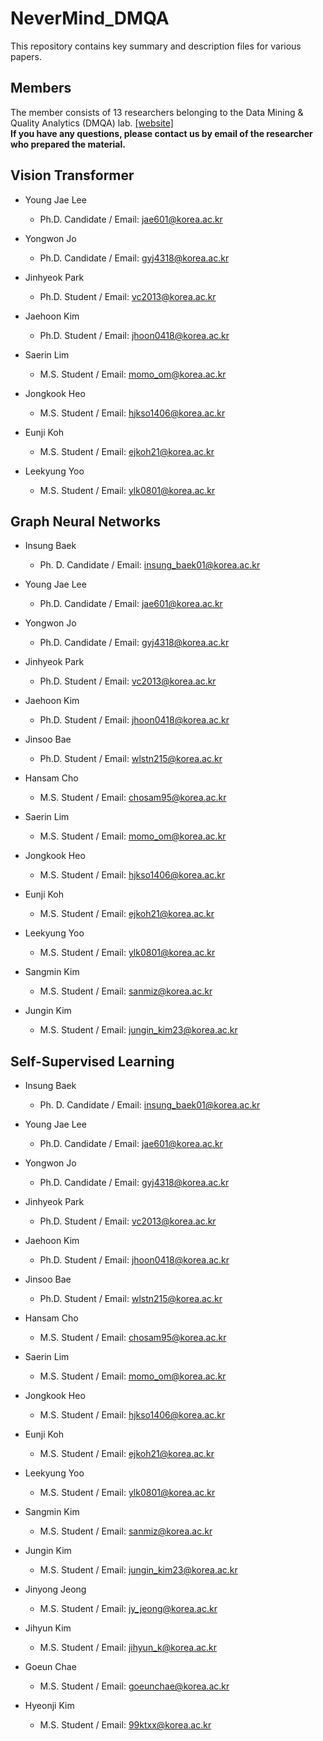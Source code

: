 # NeverMind_DMQA
This repository contains key summary and description files for various papers.

## Members
The member consists of 13 researchers belonging to the Data Mining & Quality Analytics (DMQA) lab. [[website]](http://dmqa.korea.ac.kr/) \
**If you have any questions, please contact us by email of the researcher who prepared the material.**

## Vision Transformer
* Young Jae Lee
  * Ph.D. Candidate / Email: jae601@korea.ac.kr
  
* Yongwon Jo
  * Ph.D. Candidate / Email: gyj4318@korea.ac.kr
  
* Jinhyeok Park
  * Ph.D. Student / Email: vc2013@korea.ac.kr
  
* Jaehoon Kim
  * Ph.D. Student / Email: jhoon0418@korea.ac.kr
  
* Saerin Lim
  * M.S. Student / Email: momo_om@korea.ac.kr
  
* Jongkook Heo
  * M.S. Student / Email: hjkso1406@korea.ac.kr
  
* Eunji Koh
  * M.S. Student / Email: ejkoh21@korea.ac.kr
  
* Leekyung Yoo
  * M.S. Student / Email: ylk0801@korea.ac.kr

## Graph Neural Networks
* Insung Baek
  * Ph. D. Candidate / Email: insung_baek01@korea.ac.kr

* Young Jae Lee
  * Ph.D. Candidate / Email: jae601@korea.ac.kr
  
* Yongwon Jo
  * Ph.D. Candidate / Email: gyj4318@korea.ac.kr
  
* Jinhyeok Park
  * Ph.D. Student / Email: vc2013@korea.ac.kr
  
* Jaehoon Kim
  * Ph.D. Student / Email: jhoon0418@korea.ac.kr
  
* Jinsoo Bae
  * Ph.D. Student / Email: wlstn215@korea.ac.kr
  
* Hansam Cho
  * M.S. Student / Email: chosam95@korea.ac.kr
  
* Saerin Lim
  * M.S. Student / Email: momo_om@korea.ac.kr
  
* Jongkook Heo
  * M.S. Student / Email: hjkso1406@korea.ac.kr
  
* Eunji Koh
  * M.S. Student / Email: ejkoh21@korea.ac.kr
  
* Leekyung Yoo
  * M.S. Student / Email: ylk0801@korea.ac.kr
 
* Sangmin Kim
  * M.S. Student / Email: sanmiz@korea.ac.kr

* Jungin Kim
  * M.S. Student / Email: jungin_kim23@korea.ac.kr

## Self-Supervised Learning
* Insung Baek
  * Ph. D. Candidate / Email: insung_baek01@korea.ac.kr

* Young Jae Lee
  * Ph.D. Candidate / Email: jae601@korea.ac.kr
  
* Yongwon Jo
  * Ph.D. Candidate / Email: gyj4318@korea.ac.kr
  
* Jinhyeok Park
  * Ph.D. Student / Email: vc2013@korea.ac.kr
  
* Jaehoon Kim
  * Ph.D. Student / Email: jhoon0418@korea.ac.kr
  
* Jinsoo Bae
  * Ph.D. Student / Email: wlstn215@korea.ac.kr
  
* Hansam Cho
  * M.S. Student / Email: chosam95@korea.ac.kr
  
* Saerin Lim
  * M.S. Student / Email: momo_om@korea.ac.kr
  
* Jongkook Heo
  * M.S. Student / Email: hjkso1406@korea.ac.kr
  
* Eunji Koh
  * M.S. Student / Email: ejkoh21@korea.ac.kr
  
* Leekyung Yoo
  * M.S. Student / Email: ylk0801@korea.ac.kr
 
* Sangmin Kim
  * M.S. Student / Email: sanmiz@korea.ac.kr

* Jungin Kim
  * M.S. Student / Email: jungin_kim23@korea.ac.kr

* Jinyong Jeong
  * M.S. Student / Email: jy_jeong@korea.ac.kr
  
* Jihyun Kim
  * M.S. Student / Email: jihyun_k@korea.ac.kr
 
* Goeun Chae
  * M.S. Student / Email: goeunchae@korea.ac.kr

* Hyeonji Kim
  * M.S. Student / Email: 99ktxx@korea.ac.kr
